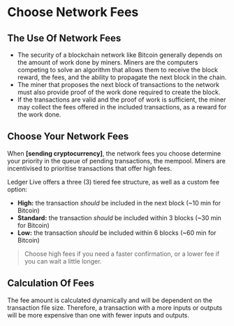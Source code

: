 
<needs link>

# Choose Network Fees

## The Use Of Network Fees

-   The security of a blockchain network like Bitcoin generally depends on the amount of work done by miners. Miners are the computers competing to solve an algorithm that allows them to receive the block reward, the fees, and the ability to propagate the next block in the chain.
-   The miner that proposes the next block of transactions to the network must also provide proof of the work done required to create the block.
-   If the transactions are valid and the proof of work is sufficient, the miner may collect the fees offered in the included transactions, as a reward for the work done.

## Choose Your Network Fees

When **[sending cryptocurrency]**, the network fees you choose determine your priority in the queue of pending transactions, the mempool. Miners are incentivised to prioritise transactions that offer high fees.

Ledger Live offers a three (3) tiered fee structure, as well as a custom fee option:

-   **High:** the transaction _should_ be included in the next block (~10 min for Bitcoin)
-   **Standard:** the transaction _should_ be included within 3 blocks (~30 min for Bitcoin)
-   **Low:** the transaction _should_ be included within 6 blocks (~60 min for Bitcoin)

>Choose high fees if you need a faster confirmation, or a lower fee if you can wait a little longer.

## Calculation Of Fees

The fee amount is calculated dynamically and will be dependent on the transaction file size. Therefore, a transaction with a more inputs or outputs will be more expensive than one with fewer inputs and outputs.
